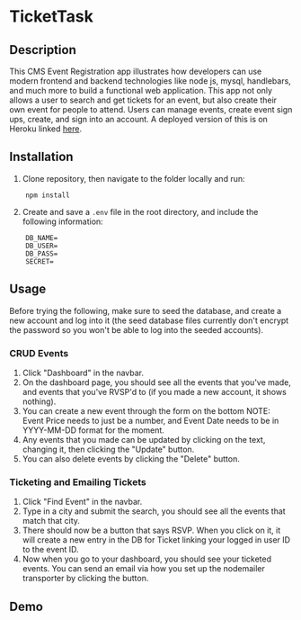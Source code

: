 # TicketTask

## Description

This CMS Event Registration app illustrates how developers can use modern frontend and backend technologies like node js, mysql, handlebars, and much more to build a functional web application. This app not only allows a user to search and get tickets for an event, but also create their own event for people to attend. Users can manage events, create event sign ups, create, and sign into an account. A deployed version of this is on Heroku linked [here](https://lit-escarpment-19563.herokuapp.com/).

## Installation

1) Clone repository, then navigate to the folder locally and run:
```
    npm install
```
2) Create and save a `.env` file in the root directory, and include the following information:
```
    DB_NAME=
    DB_USER=
    DB_PASS=
    SECRET=
```

## Usage

Before trying the following, make sure to seed the database, and create a new account and log into it (the seed database files currently don't encrypt the password so you won't be able to log into the seeded accounts).

### CRUD Events

1. Click "Dashboard" in the navbar.
2. On the dashboard page, you should see all the events that you've made, and events that you've RVSP'd to (if you made a new account, it shows nothing).
3. You can create a new event through the form on the bottom NOTE: Event Price needs to just be a number, and Event Date needs to be in YYYY-MM-DD format for the moment.
4. Any events that you made can be updated by clicking on the text, changing it, then clicking the "Update" button.
5. You can also delete events by clicking the "Delete" button.

### Ticketing and Emailing Tickets

1. Click "Find Event" in the navbar.
2. Type in a city and submit the search, you should see all the events that match that city.
3. There should now be a button that says RSVP. When you click on it, it will create a new entry in the DB for Ticket linking your logged in user ID to the event ID.
4. Now when you go to your dashboard, you should see your ticketed events. You can send an email via how you set up the nodemailer transporter by clicking the button.

## Demo
